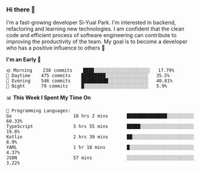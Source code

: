 ### Hi there 👋


I'm a fast-growing developer Si-Yual Park. I'm interested in backend, refactoring and learning new technologies. I am confident that the clean code and efficient process of software engineering can contribute to improving the productivity of the team. My goal is to become a developer who has a positive influence to others 🔭

<!--START_SECTION:waka-->
**I'm an Early 🐤** 

```text
🌞 Morning    238 commits    ████░░░░░░░░░░░░░░░░░░░░░   17.79% 
🌆 Daytime    475 commits    █████████░░░░░░░░░░░░░░░░   35.5% 
🌃 Evening    546 commits    ██████████░░░░░░░░░░░░░░░   40.81% 
🌙 Night      79 commits     █░░░░░░░░░░░░░░░░░░░░░░░░   5.9%

```


📊 **This Week I Spent My Time On** 

```text
💬 Programming Languages: 
Go                       18 hrs 2 mins       ███████████████░░░░░░░░░░   60.33% 
TypeScript               5 hrs 55 mins       █████░░░░░░░░░░░░░░░░░░░░   19.8% 
Kotlin                   2 hrs 39 mins       ██░░░░░░░░░░░░░░░░░░░░░░░   8.9% 
YAML                     1 hr 18 mins        █░░░░░░░░░░░░░░░░░░░░░░░░   4.37% 
JSON                     57 mins             ░░░░░░░░░░░░░░░░░░░░░░░░░   3.22%

```


<!--END_SECTION:waka-->
